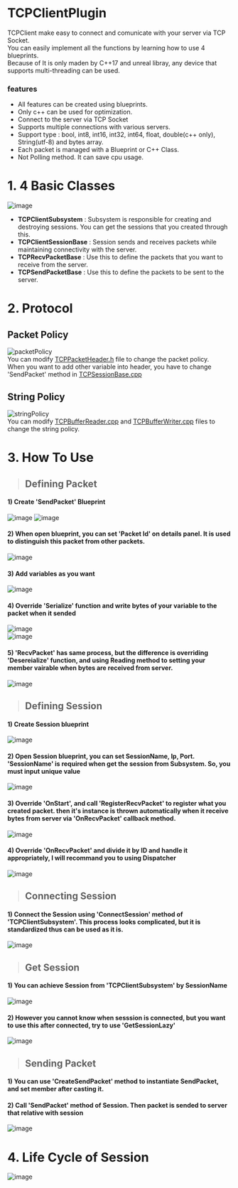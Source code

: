 # TCPClientPlugin
TCPClient make easy to connect and comunicate with your server via TCP Socket.<br>
You can easily implement all the functions by learning how to use 4 blueprints.<br>
Because of It is only maden by C++17 and unreal libray, any device that supports multi-threading can be used.<br>

### features
- All features can be created using blueprints.
- Only c++ can be used for optimization.
- Connect to the server via TCP Socket
- Supports multiple connections with various servers.
- Support type : bool, int8, int16, int32, int64, float, double(c++ only), String(utf-8) and bytes array.
- Each packet is managed with a Blueprint or C++ Class.
- Not Polling method. It can save cpu usage.

# 1. 4 Basic Classes
![image](https://user-images.githubusercontent.com/108503849/200352327-aadb6ed7-bc99-48d6-9f6d-32f7caf0b46d.png)<br>
- **TCPClientSubsystem** : Subsystem is responsible for creating and destroying sessions. You can get the sessions that you created through this.<br>
- **TCPClientSessionBase** : Session sends and receives packets while maintaining connectivity with the server.<br>
- **TCPRecvPacketBase** : Use this to define the packets that you want to receive from the server.<br>
- **TCPSendPacketBase** : Use this to define the packets to be sent to the server.<br>

# 2. Protocol
## Packet Policy
![packetPolicy](https://user-images.githubusercontent.com/108503849/200338239-f9c90ad4-9d46-40e6-812d-13c37dc71914.png)<br>
You can modify [TCPPacketHeader.h](https://github.com/grpht/TCPClientPlugin/blob/master/Source/TCPClientPlugin/Private/TCPPacketHeader.h) file to change the packet policy.<br>
When you want to add other variable into header, you have to change 'SendPacket' method in [TCPSessionBase.cpp](https://github.com/grpht/TCPClientPlugin/blob/master/Source/TCPClientPlugin/Private/TCPSessionBase.cpp)

## String Policy
![stringPolicy](https://user-images.githubusercontent.com/108503849/200338328-4ec15dec-2a46-4d3c-879f-a4597cd45889.png)<br>
You can modify [TCPBufferReader.cpp](https://github.com/grpht/TCPClientPlugin/blob/master/Source/TCPClientPlugin/Private/TCPBufferReader.cpp) and [TCPBufferWriter.cpp](https://github.com/grpht/TCPClientPlugin/blob/master/Source/TCPClientPlugin/Private/TCPBufferWriter.cpp) files to change the string policy.

# 3. How To Use

> ## Defining Packet
#### 1) Create 'SendPacket' Blueprint
![image](https://user-images.githubusercontent.com/108503849/200339020-42fece0b-70bc-45a2-9e3a-0ebaecfdae02.png)
![image](https://user-images.githubusercontent.com/108503849/200510060-73fc8bbe-c369-47cb-8743-df812ba40532.png)<br>
#### 2) When open blueprint, you can set 'Packet Id' on details panel. It is used to distinguish this packet from other packets.<br>
![image](https://user-images.githubusercontent.com/108503849/200339842-6ec9b2c7-f283-4100-8926-0e7b7f05ec68.png)<br>
#### 3) Add variables as you want
![image](https://user-images.githubusercontent.com/108503849/200340367-681ba094-eccc-42b4-bc85-43bb8ee6ca91.png)<br>
#### 4) Override 'Serialize' function and write bytes of your variable to the packet when it sended
![image](https://user-images.githubusercontent.com/108503849/200340590-dc04a77d-0078-4725-a01f-1486c76e01a4.png)  
![image](https://user-images.githubusercontent.com/108503849/200341146-588da009-329b-4703-87fb-19c0732a116b.png)<br>
#### 5) 'RecvPacket' has same process, but the difference is overriding 'Desereialize' function, and using Reading method to setting your member vairable when bytes are received from server.
![image](https://user-images.githubusercontent.com/108503849/200515824-21b1087e-40dc-46e3-8a1e-f3d0c0738c17.png)


> ## Defining Session
#### 1) Create Session blueprint
![image](https://user-images.githubusercontent.com/108503849/200344093-1decd65c-484f-47b1-9d7d-024da30abe09.png)<br>
#### 2) Open Session blueprint, you can set SessionName, Ip, Port. 'SessionName' is required when get the session from Subsystem. So, you must input unique value
![image](https://user-images.githubusercontent.com/108503849/200344987-8c284dbf-a874-4384-bcaf-833a74c99542.png)<br>
#### 3) Override 'OnStart', and call 'RegisterRecvPacket' to register what you created packet. then it's instance is thrown automatically when it receive bytes from server via 'OnRecvPacket' callback method.
![image](https://user-images.githubusercontent.com/108503849/200346180-d154b96d-0024-4a3b-978a-166459c6d215.png)<br>
#### 4) Override 'OnRecvPacket' and divide it by ID and handle it appropriately, I will recommand you to using Dispatcher
![image](https://user-images.githubusercontent.com/108503849/200347348-4cdc19d6-cefe-486c-95ed-09f93844d446.png)<br>

> ## Connecting Session
#### 1) Connect the Session using 'ConnectSession' method of 'TCPClientSubsystem'. This process looks complicated, but it is standardized thus can be used as it is.
![image](https://user-images.githubusercontent.com/108503849/200348793-8294f34b-6a41-437f-9e54-3651ed43c833.png)

> ## Get Session
#### 1) You can achieve Session from 'TCPClientSubsystem' by SessionName
![image](https://user-images.githubusercontent.com/108503849/200349650-70b56a92-ba03-4aad-9351-2523c65b50b6.png)
#### 2) However you cannot know when sesssion is connected, but you want to use this after connected, try to use 'GetSessionLazy'
![image](https://user-images.githubusercontent.com/108503849/200350244-0c3683e1-2905-4f93-b15f-b70d7e182d96.png)

> ## Sending Packet
#### 1) You can use 'CreateSendPacket' method to instantiate SendPacket, and set member after casting it.
#### 2) Call 'SendPacket' method of Session. Then packet is sended to server that relative with session
![image](https://user-images.githubusercontent.com/108503849/200351028-988f0171-4beb-4ce6-88eb-cec58a60ab8c.png)

# 4. Life Cycle of Session 
![image](https://user-images.githubusercontent.com/108503849/200497378-5dfc9123-c077-4a71-8d7d-7e119b843b2f.png)

